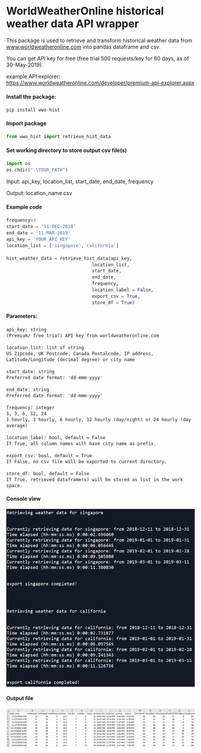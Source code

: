 # WorldWeatherOnline historical weather data API wrapper

This package is used to retrieve and transform historical weather data from www.worldweatheronline.com into pandas dataframe and csv.

You can get API key for free (free trial 500 requests/key for 60 days, as of 30-May-2019).

example API explorer: https://www.worldweatheronline.com/developer/premium-api-explorer.aspx


#### Install the package:
```
pip install wwo-hist
```

#### Import package
```python
from wwo_hist import retrieve_hist_data
```

#### Set working directory to store output csv file(s)
```python
import os
os.chdir(".\YOUR_PATH")
```

Input: api_key, location_list, start_date, end_date, frequency

Output: location_name.csv


#### Example code
```python
frequency=3
start_date = '11-DEC-2018'
end_date = '11-MAR-2019'
api_key = 'YOUR_API_KEY'
location_list = ['singapore','california']

hist_weather_data = retrieve_hist_data(api_key,
                                location_list,
                                start_date,
                                end_date,
                                frequency,
                                location_label = False,
                                export_csv = True,
                                store_df = True)
```

#### Parameters:
```
api_key: string
(Premium/ free trial) API key from worldweatheronline.com

location_list: list of string
US Zipcode, UK Postcode, Canada Postalcode, IP address, Latitude/Longitude (decimal degree) or city name

start_date: string
Preferred date format: 'dd-mmm-yyyy'

end_date: string
Preferred date format: 'dd-mmm-yyyy'

frequency: integer
1, 3, 6, 12, 24
1 hourly, 3 hourly, 6 hourly, 12 hourly (day/night) or 24 hourly (day average)

location_label: bool, default = False
If True, all column names will have city name as prefix.

export_csv: bool, default = True
If False, no csv file will be exported to current directory.

store_df: bool, default = False
If True, retrieved dataframe(s) will be stored as list in the work space.

```

#### Console view
![IPython](/doc/screenshots/Example_01.PNG)


#### Output file
![CSV file](/doc/screenshots/Example_02.PNG)